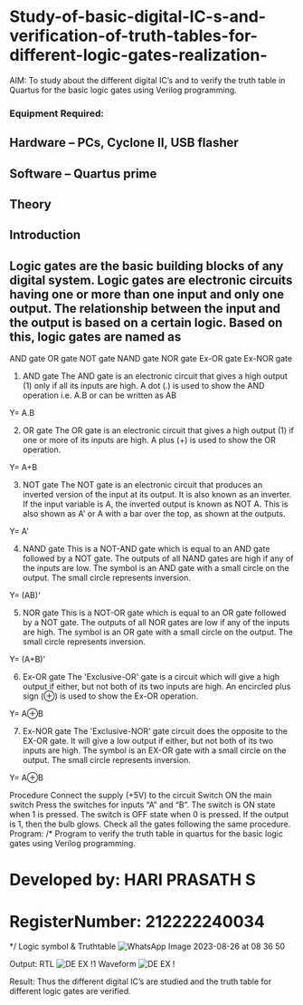 # Study-of-basic-digital-IC-s-and-verification-of-truth-tables-for-different-logic-gates-realization-
 AIM:
To study about the different digital IC’s and to verify the truth table in Quartus for the basic logic gates using Verilog programming.

### Equipment Required:
## Hardware – PCs, Cyclone II, USB flasher
## Software – Quartus prime
## Theory
## Introduction
## Logic gates are the basic building blocks of any digital system. Logic gates are electronic circuits having one or more than one input and only one output. The relationship between the input and the output is based on a certain logic. Based on this, logic gates are named as

AND gate
OR gate
NOT gate
NAND gate
NOR gate
Ex-OR gate
Ex-NOR gate
1) AND gate
The AND gate is an electronic circuit that gives a high output (1) only if all its inputs are high. A dot (.) is used to show the AND operation i.e. A.B or can be written as AB

Y= A.B

2) OR gate
The OR gate is an electronic circuit that gives a high output (1) if one or more of its inputs are high. A plus (+) is used to show the OR operation.

Y= A+B

3) NOT gate
The NOT gate is an electronic circuit that produces an inverted version of the input at its output. It is also known as an inverter. If the input variable is A, the inverted output is known as NOT A. This is also shown as A' or A with a bar over the top, as shown at the outputs.

Y= A'

4) NAND gate
This is a NOT-AND gate which is equal to an AND gate followed by a NOT gate. The outputs of all NAND gates are high if any of the inputs are low. The symbol is an AND gate with a small circle on the output. The small circle represents inversion.

Y= (AB)’

5) NOR gate
This is a NOT-OR gate which is equal to an OR gate followed by a NOT gate. The outputs of all NOR gates are low if any of the inputs are high. The symbol is an OR gate with a small circle on the output. The small circle represents inversion.

Y= (A+B)’

6) Ex-OR gate
The 'Exclusive-OR' gate is a circuit which will give a high output if either, but not both of its two inputs are high. An encircled plus sign (⊕) is used to show the Ex-OR operation.

Y= A⊕B

7) Ex-NOR gate
The 'Exclusive-NOR' gate circuit does the opposite to the EX-OR gate. It will give a low output if either, but not both of its two inputs are high. The symbol is an EX-OR gate with a small circle on the output. The small circle represents inversion.

Y= A⊕B

Procedure
Connect the supply (+5V) to the circuit
Switch ON the main switch
Press the switches for inputs “A” and “B”. The switch is ON state when 1 is pressed. The switch is OFF state when 0 is pressed.
If the output is 1, then the bulb glows.
Check all the gates following the same procedure.
Program:
/*
Program to verify the truth table in quartus for the basic logic gates using Verilog programming.
# Developed by: HARI PRASATH S
# RegisterNumber: 212222240034
*/
Logic symbol & Truthtable
![WhatsApp Image 2023-08-26 at 08 36 50](https://github.com/hariprasath5106/Study-of-basic-digital-IC-s-and-verification-of-truth-tables-for-different-logic-gates-realization-/assets/111515488/b11de42c-9712-4654-b6d6-07e2339c420d)

Output:
RTL
![DE EX !1](https://github.com/hariprasath5106/Study-of-basic-digital-IC-s-and-verification-of-truth-tables-for-different-logic-gates-realization-/assets/111515488/d1971eec-16ab-4211-a0c7-7d0a97a33127)
Waveform
![DE EX !](https://github.com/hariprasath5106/Study-of-basic-digital-IC-s-and-verification-of-truth-tables-for-different-logic-gates-realization-/assets/111515488/a4d9ad7f-96aa-4492-8789-5eb19eeaaf22)

Result:
Thus the different digital IC’s are studied and the truth table for different logic gates are verified.
